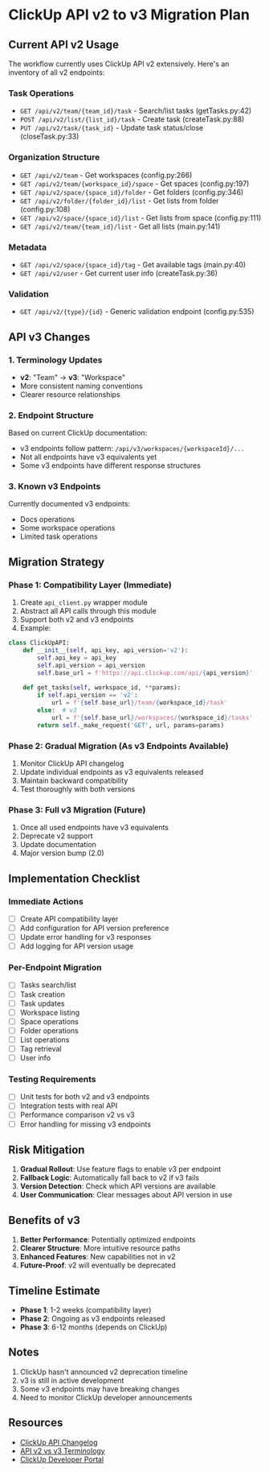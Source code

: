 # ClickUp API v2 to v3 Migration Plan

## Current API v2 Usage

The workflow currently uses ClickUp API v2 extensively. Here's an inventory of all v2 endpoints:

### Task Operations
- `GET /api/v2/team/{team_id}/task` - Search/list tasks (getTasks.py:42)
- `POST /api/v2/list/{list_id}/task` - Create task (createTask.py:88)
- `PUT /api/v2/task/{task_id}` - Update task status/close (closeTask.py:33)

### Organization Structure
- `GET /api/v2/team` - Get workspaces (config.py:266)
- `GET /api/v2/team/{workspace_id}/space` - Get spaces (config.py:197)
- `GET /api/v2/space/{space_id}/folder` - Get folders (config.py:346)
- `GET /api/v2/folder/{folder_id}/list` - Get lists from folder (config.py:108)
- `GET /api/v2/space/{space_id}/list` - Get lists from space (config.py:111)
- `GET /api/v2/team/{team_id}/list` - Get all lists (main.py:141)

### Metadata
- `GET /api/v2/space/{space_id}/tag` - Get available tags (main.py:40)
- `GET /api/v2/user` - Get current user info (createTask.py:36)

### Validation
- `GET /api/v2/{type}/{id}` - Generic validation endpoint (config.py:535)

## API v3 Changes

### 1. Terminology Updates
- **v2**: "Team" → **v3**: "Workspace"
- More consistent naming conventions
- Clearer resource relationships

### 2. Endpoint Structure
Based on current ClickUp documentation:
- v3 endpoints follow pattern: `/api/v3/workspaces/{workspaceId}/...`
- Not all endpoints have v3 equivalents yet
- Some v3 endpoints have different response structures

### 3. Known v3 Endpoints
Currently documented v3 endpoints:
- Docs operations
- Some workspace operations
- Limited task operations

## Migration Strategy

### Phase 1: Compatibility Layer (Immediate)
1. Create `api_client.py` wrapper module
2. Abstract all API calls through this module
3. Support both v2 and v3 endpoints
4. Example:
```python
class ClickUpAPI:
    def __init__(self, api_key, api_version='v2'):
        self.api_key = api_key
        self.api_version = api_version
        self.base_url = f'https://api.clickup.com/api/{api_version}'
    
    def get_tasks(self, workspace_id, **params):
        if self.api_version == 'v2':
            url = f'{self.base_url}/team/{workspace_id}/task'
        else:  # v3
            url = f'{self.base_url}/workspaces/{workspace_id}/tasks'
        return self._make_request('GET', url, params=params)
```

### Phase 2: Gradual Migration (As v3 Endpoints Available)
1. Monitor ClickUp API changelog
2. Update individual endpoints as v3 equivalents released
3. Maintain backward compatibility
4. Test thoroughly with both versions

### Phase 3: Full v3 Migration (Future)
1. Once all used endpoints have v3 equivalents
2. Deprecate v2 support
3. Update documentation
4. Major version bump (2.0)

## Implementation Checklist

### Immediate Actions
- [ ] Create API compatibility layer
- [ ] Add configuration for API version preference
- [ ] Update error handling for v3 responses
- [ ] Add logging for API version usage

### Per-Endpoint Migration
- [ ] Tasks search/list
- [ ] Task creation
- [ ] Task updates
- [ ] Workspace listing
- [ ] Space operations
- [ ] Folder operations
- [ ] List operations
- [ ] Tag retrieval
- [ ] User info

### Testing Requirements
- [ ] Unit tests for both v2 and v3 endpoints
- [ ] Integration tests with real API
- [ ] Performance comparison v2 vs v3
- [ ] Error handling for missing v3 endpoints

## Risk Mitigation

1. **Gradual Rollout**: Use feature flags to enable v3 per endpoint
2. **Fallback Logic**: Automatically fall back to v2 if v3 fails
3. **Version Detection**: Check which API versions are available
4. **User Communication**: Clear messages about API version in use

## Benefits of v3

1. **Better Performance**: Potentially optimized endpoints
2. **Clearer Structure**: More intuitive resource paths
3. **Enhanced Features**: New capabilities not in v2
4. **Future-Proof**: v2 will eventually be deprecated

## Timeline Estimate

- **Phase 1**: 1-2 weeks (compatibility layer)
- **Phase 2**: Ongoing as v3 endpoints released
- **Phase 3**: 6-12 months (depends on ClickUp)

## Notes

1. ClickUp hasn't announced v2 deprecation timeline
2. v3 is still in active development
3. Some v3 endpoints may have breaking changes
4. Need to monitor ClickUp developer announcements

## Resources

- [ClickUp API Changelog](https://developer.clickup.com/changelog)
- [API v2 vs v3 Terminology](https://developer.clickup.com/docs/general-v2-v3-api)
- [ClickUp Developer Portal](https://developer.clickup.com)